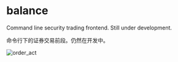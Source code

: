 # balance
Command line security trading frontend. Still under development.

命令行下的证券交易前段。仍然在开发中。

![order_act](https://media.githubusercontent.com/media/echoma/lfs/master/balance/img/order_act.png)
